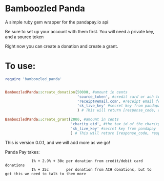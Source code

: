 
# Bamboozled Panda

A simple ruby gem wrapper for the pandapay.io api

Be sure to set up your account with them first. You will need a private key, and a source token

Right now you can create a donation and create a grant.

# To use:

``` ruby
require 'bamboozled_panda'


BamboozledPanda::create_donation(50000, #amount in cents
                                 'source_token', #credit card or ach token from pandapay tokenizer
                                 'receipt@email.com', #receipt email for tax refund
                                 'sk_live_key' #secret key from pandapay
                                 ) # This will return [response_code, response_body]
                                 
BamboozledPanda::create_grant(2000, #amount in cents 
                              'charity_eid', #the tax id of the charity
                              'sk_live_key' #secret key from pandapay
                              ) # This will return [response_code, response_body]
```

This is version 0.0.1, and we will add more as we go!

Panda Pay takes: 

                1% + 2.9% + 30c per donation from credit/debit card donations
                1% + 25c        per donation from ACH donations, but to get this we need to talk to them more
